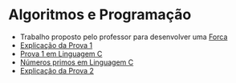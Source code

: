 # Algoritmos e Programação

- Trabalho proposto pelo professor para desenvolver uma [Forca](./Forca/)
- [Explicação da Prova 1](./P1/Explicação%20para%20Prova%201/)
- [Prova 1 em Linguagem C](./P1/p1.c)
- [Números primos em Linguagem C](./P1/Numeros%20Primos/primos.c)
- [Explicação da Prova 2](./P2/README.md)
